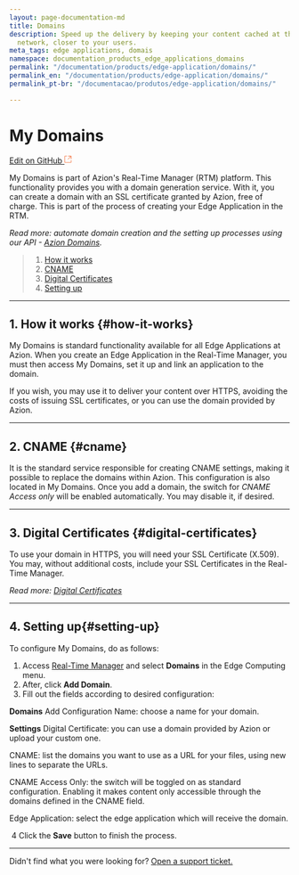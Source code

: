 ```yaml
---
layout: page-documentation-md
title: Domains
description: Speed up the delivery by keeping your content cached at the edge of the
  network, closer to your users.
meta_tags: edge applications, domais
namespace: documentation_products_edge_applications_domains
permalink: "/documentation/products/edge-application/domains/"
permalink_en: "/documentation/products/edge-application/domains/"
permalink_pt-br: "/documentacao/produtos/edge-application/domains/"

---
```

# **My Domains**

[Edit on GitHub <svg width="14" height="14" xmlns="http://www.w3.org/2000/svg"><g fill="none" stroke="#F3652B"><path d="M4.81.71H.672v11.43H12.1V8.001" stroke-width=".8"/><path d="M6.87.786h5.155V5.94M6.31 6.5L12.026.786"/></g></svg>](https://github.com/aziontech/docs_en/edit/master/edge-application/domains/index.md)

My Domains is part of Azion's Real-Time Manager (RTM) platform. This functionality provides you with a domain generation service. With it, you can create a domain with an SSL certificate granted by Azion, free of charge. This is part of the process of creating your Edge Application in the RTM. 

*Read more: automate domain creation and the setting up processes using our API - [Azion Domains](https://www.azion.com/en/documentation/products/api/v3/domains/).*

> 1. [How it works](#how-it-works)
> 2. [CNAME](#cname)
> 3. [Digital Certificates](#digital-certificates)
> 3. [Setting up](#setting-up)

---

## 1. How it works {#how-it-works}

My Domains is standard functionality available for all Edge Applications at Azion. When you create an Edge Application in the Real-Time Manager, you must then access My Domains, set it up and link an application to the domain.

If you wish, you may use it to deliver your content over HTTPS, avoiding the costs of issuing SSL certificates, or you can use the domain provided by Azion.

---

## 2. CNAME {#cname}

It is the standard service responsible for creating CNAME settings, making it possible to replace the domains within Azion. This configuration is also located in My Domains. Once you add a domain, the switch for *CNAME Access only* will be enabled automatically. You may disable it, if desired.

---

## 3. Digital Certificates {#digital-certificates}

To use your domain in HTTPS, you will need your SSL Certificate (X.509). You may, without additional costs, include your SSL Certificates in the Real-Time Manager.

*Read more: [Digital Certificates](/https://www.azion.com/en/documentation/products/edge-application/digital-certificates/)*

---

## 4. Setting up{#setting-up}

To configure My Domains, do as follows:

1. Access [Real-Time Manager](https://manager.azion.com/) and select **Domains** in the Edge Computing menu.
2. After, click **Add Domain**.
3. Fill out the fields according to desired configuration:

**Domains**
Add Configuration Name: choose a name for your domain.

**Settings**
Digital Certificate: you can use a domain provided by Azion or upload your custom one.

CNAME: list the domains you want to use as a URL for your files, using new lines to separate the URLs.

CNAME Access Only: the switch will be toggled on as standard configuration. Enabling it makes content only accessible through the domains defined in the CNAME field.

Edge Application: select the edge application which will receive the domain.

​	4 Click the **Save** button to finish the process.

---

Didn't find what you were looking for? [Open a support ticket.](https://tickets.azion.com/)
